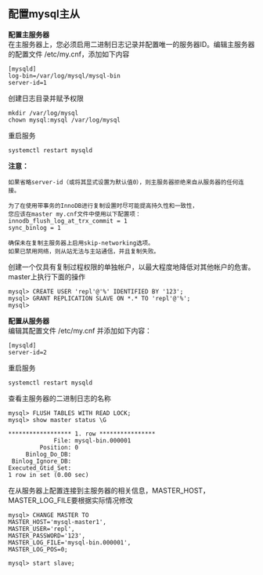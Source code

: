 ## 配置mysql主从  

**配置主服务器**  
在主服务器上，您必须启用二进制日志记录并配置唯一的服务器ID。编辑主服务器的配置文件 /etc/my.cnf，添加如下内容  
```
[mysqld]
log-bin=/var/log/mysql/mysql-bin
server-id=1
```

创建日志目录并赋予权限  
```
mkdir /var/log/mysql
chown mysql:mysql /var/log/mysql
```

重启服务  
```
systemctl restart mysqld
```

**注意：**  
```
如果省略server-id（或将其显式设置为默认值0），则主服务器拒绝来自从服务器的任何连接。

为了在使用带事务的InnoDB进行复制设置时尽可能提高持久性和一致性，
您应该在master my.cnf文件中使用以下配置项：
innodb_flush_log_at_trx_commit = 1
sync_binlog = 1

确保未在复制主服务器上启用skip-networking选项。
如果已禁用网络，则从站无法与主站通信，并且复制失败。
```

创建一个仅具有复制过程权限的单独帐户，以最大程度地降低对其他帐户的危害。master上执行下面的操作  
```
mysql> CREATE USER 'repl'@'%' IDENTIFIED BY '123';
mysql> GRANT REPLICATION SLAVE ON *.* TO 'repl'@'%';
mysql>
```

**配置从服务器**  
编辑其配置文件 /etc/my.cnf 并添加如下内容：  
```
[mysqld]
server-id=2
```

重启服务  
```
systemctl restart mysqld
```

查看主服务器的二进制日志的名称  
```
mysql> FLUSH TABLES WITH READ LOCK;
mysql> show master status \G

****************** 1. row ****************
             File: mysql-bin.000001
         Position: 0
     Binlog_Do_DB:
 Binlog_Ignore_DB:
Executed_Gtid_Set:
1 row in set (0.00 sec)
```

在从服务器上配置连接到主服务器的相关信息，MASTER_HOST，MASTER_LOG_FILE要根据实际情况修改  
```
mysql> CHANGE MASTER TO
MASTER_HOST='mysql-master1',
MASTER_USER='repl',
MASTER_PASSWORD='123',
MASTER_LOG_FILE='mysql-bin.000001',
MASTER_LOG_POS=0;

mysql> start slave;
```
